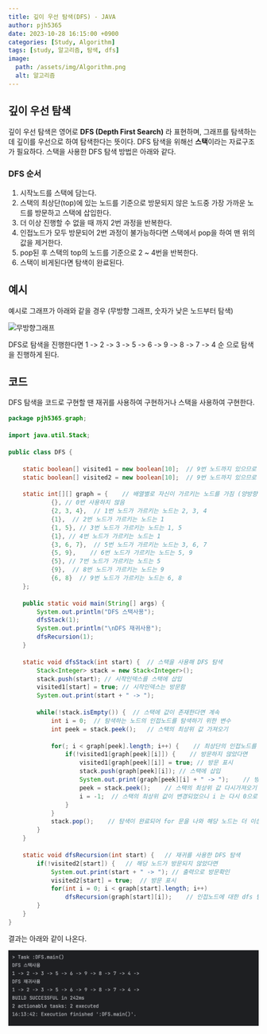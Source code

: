 ```yaml
---
title: 깊이 우선 탐색(DFS) - JAVA
author: pjh5365
date: 2023-10-28 16:15:00 +0900
categories: [Study, Algorithm]
tags: [study, 알고리즘, 탐색, dfs]
image:
  path: /assets/img/Algorithm.png
  alt: 알고리즘
---
```


## 깊이 우선 탐색

깊이 우선 탐색은 영어로 **DFS (Depth First Search)** 라 표현하며, 그래프를 탐색하는데 깊이를 우선으로 하여 탐색한다는 뜻이다. DFS 탐색을 위해선 **스택**이라는 자료구조가 필요하다. 스택을 사용한 DFS 탐색 방법은 아래와 같다.

### DFS 순서

1. 시작노드를 스택에 담는다.
2. 스택의 최상단(top)에 있는 노드를 기준으로 방문되지 않은 노드중 가장 가까운 노드를 방문하고 스택에 삽입한다.
3. 더 이상 진행할 수 없을 때 까지 2번 과정을 반복한다.
4. 인접노드가 모두 방문되어 2번 과정이 불가능하다면 스택에서 pop을 하여 맨 위의 값을 제거한다.
5. pop된 후 스택의 top의 노드를 기준으로 2 ~ 4번을 반복한다.
6. 스택이 비게된다면 탐색이 완료된다.

## 예시

예시로 그래프가 아래와 같을 경우 (무방향 그래프, 숫자가 낮은 노드부터 탐색)

![무방향그래프](/assets/img/2023-10-28-깊이우선탐색(DFS)-JAVA/무방향그래프.png)

DFS로 탐색을 진행한다면 1 -> 2 -> 3 -> 5 -> 6 -> 9 -> 8 -> 7 -> 4 순 으로 탐색을 진행하게 된다.

## 코드

DFS 탐색을 코드로 구현할 땐 재귀를 사용하여 구현하거나 스택을 사용하여 구현한다.

```java
package pjh5365.graph;

import java.util.Stack;

public class DFS {

    static boolean[] visited1 = new boolean[10];  // 9번 노드까지 있으므로 0빼고 사용하기 위해 10개 필요 (스택에서 사용)
    static boolean[] visited2 = new boolean[10];  // 9번 노드까지 있으므로 0빼고 사용하기 위해 10개 필요 (재귀에서 사용)

    static int[][] graph = {    // 배열별로 자신이 가르키는 노드를 가짐 (양방향 그래프임)
            {}, // 0번 사용하지 않음
            {2, 3, 4},  // 1번 노드가 가르키는 노드는 2, 3, 4
            {1},  // 2번 노드가 가르키는 노드는 1
            {1, 5}, // 3번 노드가 가르키는 노드는 1, 5
            {1}, // 4번 노드가 가르키는 노드는 1
            {3, 6, 7},  // 5번 노드가 가르키는 노드는 3, 6, 7
            {5, 9},    // 6번 노드가 가르키는 노드는 5, 9
            {5}, // 7번 노드가 가르키는 노드는 5
            {9},  // 8번 노드가 가르키는 노드는 9
            {6, 8}  // 9번 노드가 가르키는 노드는 6, 8
    };

    public static void main(String[] args) {
        System.out.println("DFS 스택사용");
        dfsStack(1);
        System.out.println("\nDFS 재귀사용");
        dfsRecursion(1);
    }

    static void dfsStack(int start) {  // 스택을 사용해 DFS 탐색
        Stack<Integer> stack = new Stack<Integer>();
        stack.push(start); // 시작인덱스를 스택에 삽입
        visited1[start] = true; // 시작인덱스는 방문함
        System.out.print(start + " -> ");

        while(!stack.isEmpty()) {  // 스택에 값이 존재한다면 계속
            int i = 0;  // 탐색하는 노드의 인접노드를 탐색하기 위한 변수
            int peek = stack.peek();   // 스택의 최상위 값 가져오기

            for(; i < graph[peek].length; i++) {    // 최상단의 인접노드를 탐색
                if(!visited1[graph[peek][i]]) {    // 방문하지 않았다면
                    visited1[graph[peek][i]] = true; // 방문 표시
                    stack.push(graph[peek][i]); // 스택에 삽입
                    System.out.print(graph[peek][i] + " -> ");    // 방문했으니 출력
                    peek = stack.peek();    // 스택의 최상위 값 다시가져오기
                    i = -1;  // 스택의 최상위 값이 변경되었으니 i 는 다시 0으로 변경하기 위해 -1로 변경 (해당 구문이 끝난 후 for 문에 의한 증가를 하므로)
                }
            }
            stack.pop();    // 탐색이 완료되어 for 문을 나와 해당 노드는 더 이상 필요하지 않으므로 pop
        }
    }

    static void dfsRecursion(int start) {   // 재귀를 사용한 DFS 탐색
        if(!visited2[start]) {   // 해당 노드가 방문되지 않았다면
            System.out.print(start + " -> "); // 출력으로 방문확인
            visited2[start] = true;  // 방문 표시
            for(int i = 0; i < graph[start].length; i++)
                dfsRecursion(graph[start][i]);    // 인접노드에 대한 dfs 탐색
        }
    }
}

```

결과는 아래와 같이 나온다.

![실행결과](/assets/img/2023-10-28-깊이우선탐색(DFS)-JAVA/실행결과.png)
